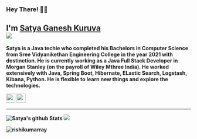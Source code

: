 ### Hey There! 🦸‍👋

## I'm [Satya Ganesh Kuruva](https://kuruvasatya.github.io/) </br> ![](https://komarev.com/ghpvc/?username=kuruvasatya&label=PROFILE+VIEWS)
<b> Satya is a Java techie who completed his Bachelors in Computer Science from Sree Vidyanikethan Engineering College in the year 2021 with destinction. He is currently working as a Java Full Stack Developer in Morgan Stanley (on the payroll of Wiley Mthree India). He worked extensively with Java, Spring Boot, Hibernate, ELastic Search, Logstash, Kibana, Python. He is flexible to learn new things and explore the technologies.

<a href="https://www.linkedin.com/in/satyaganesh6055"><img src="https://img.shields.io/badge/Linkedin-%230077B5.svg?&style=for-the-badge&logo=linkedin&logoColor=white" height=25></a> <a href="https://satyaganesh987.medium.com/"><img src="https://img.shields.io/badge/Medium-12100E?style=for-the-badge&logo=medium&logoColor=white" height=25></a>
<hr>
  
  
![Satya's github Stats](https://github-readme-stats.vercel.app/api?username=kuruvasatya&show_icons=true&title_color=fff&icon_color=79ff97&text_color=9f9f9f&bg_color=151515)  <img src ="https://github-readme-stats.vercel.app/api/top-langs/?username=kuruvasatya&layout=compact&hide_border=true&title_color=fff&icon_color=79ff97&text_color=9f9f9f&bg_color=151515&langs_count=10&hide=jupyter%20notebook,tex,css,php&show=dart">
 <br> 

<p><img align="center" src="https://github-readme-streak-stats.herokuapp.com/?user=kuruvasatya&theme=dark" alt="rishikumarray" /></p>
